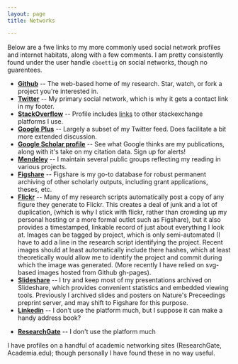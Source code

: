 ```yaml
---
layout: page
title: Networks

---
```



Below are a fwe links to my more commonly used social network profiles and internet habitats, along with a few comments.  I am pretty consistently found under the user handle `cboettig` on social networks, though no guarentees.

* __[<i class = "fa fa-github"></i> Github](http://github.com/cboettig)__ -- The web-based home of my research.  Star, watch, or fork a project you're interested in.
* __[<i class = "fa fa-twitter"></i> Twitter](http://twitter.com/cboettig)__ -- My primary social network, which is why it gets a contact link in my footer.
* __[<i class = "fa fa-stack-overflow"></i> StackOverflow](http://stackoverflow.com/users/258662/carl)__ -- Profile includes [links](http://stackexchange.com/users/94826/cboettig?tab=accounts) to other stackexchange platforms I use.
* <a href="https://plus.google.com/112929796403983408632?rel=author"><strong><i class="fa fa-google-plus"></i> Google Plus</strong></a> -- Largely a subset of my Twitter feed. Does facilitate a bit more extended discussion.
* __[<i class = "ai ai-google-scholar"></i> Google Scholar profile](http://scholar.google.com/citations?hl=en&user=zj2rRtEAAAAJ)__ -- See what Google thinks are my publications, along with it's take on my citation data. Sign up for alerts!
* __[<i class = "ai ai-mendeley"></i> Mendeley](http://www.mendeley.com/profiles/carl-boettiger/)__ -- I maintain several public groups reflecting my reading in various projects.
* __[<i class = "icon-beaker"></i> Figshare](http://figshare.com/authors/Carl%20Boettiger/96387)__ -- Figshare is my go-to database for robust permanent archiving of other scholarly outputs, including grant applications, theses, etc.
* __[<i class = "fa fa-flickr"></i> Flickr](http://www.flickr.com/people/cboettig/)__ -- Many of my research scripts automatically post a copy of any figure they generate to Flickr.  This creates a deal of junk and a lot of duplication, (which is why I stick with flickr, rather than crowding up my personal hosting or a more formal outlet such as Figshare), but it also provides a timestamped, linkable record of just about everything I look at.  Images can be tagged by project, which is only semi-automated (I have to add a line in the research script identifying the project.  Recent images should at least automatically include there hashes, which at least theoretically would allow me to identify the project and commit during which the image was generated. (More recently I have relied on svg-based images hosted from Github gh-pages).
* __[<i class="icon-bar-chart"></i> Slideshare](http://www.slideshare.net/cboettig)__ -- I try and keep most of my presentations archived on Slideshare, which provides convenient statistics and embedded viewing tools. Previously I archived slides and posters on Nature's Preceedings preprint server, and may shift to Figshare for this purpose.
* __[<i class="fa fa-linkedin"></i> Linkedin](http://www.linkedin.com/in/cboettig/)__ -- I don't use the platform much, but I suppose it can make a handy address book?
- __[<i class="ai ai-researchgate"></i> ResearchGate](http://www.researchgate.net/profile/Carl_Boettiger)__ -- I don't use the platform much

I have profiles on a handful of academic networking sites (ResearchGate, Academia.edu); though personally I have found these in no way useful.

<!-- bibsonomy? Quora? -->
